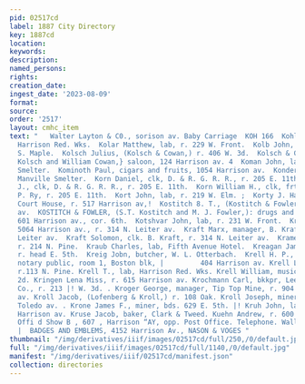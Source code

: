 ```yaml
---
pid: 02517cd
label: 1887 City Directory
key: 1887cd
location: 
keywords: 
description: 
named_persons: 
rights: 
creation_date: 
ingest_date: '2023-08-09'
format: 
source: 
order: '2517'
layout: cmhc_item
text: "   Walter Layton & C0., sorison av. Baby Carriage  KOH 166  Kohler M., lab,
  Harrison Red. Wks.  Kolar Matthew, lab, r. 229 W. Front.  Kolb John, lab, r. 208
  S. Maple.  Kolsch Julius, (Kolsch & Cowan,) r. 406 W. 3d.  Kolsch & Cowan, (Julius
  Kolsch and William Cowan,} saloon, 124 Harrison av. 4  Koman John, lab, American
  Smelter.  Kominoth Paul, cigars and fruits, 1054 Harrison av.  Konder Martin, yardman,
  Manville Smelter.  Korn Daniel, clk, D. & R. G. R. R., r. 205 E. 11th.  Korn George
  J., clk, D. & R. G. R. R., r. 205 E. 11th.  Korn William H., clk, frt. dept. U.
  P. Ry, r. 205 E. 11th.  Kort John, lab, r. 219 W. Elm. ;  Korty J. Harry, dep. sheriff,
  Court House, r. 517 Harrison av,!  Kostitch 8. T., (Kostitch & Fowler,) r. 814 Harrison
  av.  KOSTITCH & FOWLER, (S.T. Kostitch and M. J. Fowler,): drugs and medicines,
  601 Harrison av., cor. 6th.  Kotshvar John, lab, r. 231 W. Front.  Kraft B., clothing,
  5064 Harrison av., r. 314 N. Leiter av.  Kraft Marx, manager, B. Kraft, r. 314 N.
  Leiter av.  Kraft Solomon, clk. B. Kraft, r. 314 N. Leiter av.  Kramer Harry, painter,
  r. 214 N. Pine.  Kraub Charles, lab, Fifth Avenue Hotel.  Kreagan James, miner,
  r. head E. 5th.  Kreig Jobn, butcher, W. L. Otterbach.  Krell H. P., lawyer and
  notary public, room 1, Boston blk, |         404 Harrison av. Krell Lizzie Miss,
  r.113 N. Pine. Krell T., lab, Harrison Red. Wks. Krell William, musician, 180 W.
  2d. Kringen Lena Miss, r. 615 Harrison av. Krochmann Carl, bkkpr, Lee Basin Mining
  Co., r. 213 |! W. 3d. . Kroger George, manager, Tip Top Mine, r. 904 Harri- . son
  av. Kroll Jacob, (Lofenberg & Kroll,) r. 108 Oak. Kroll Joseph, miner, r. 134 8.
  Toledo av. . Krone James F., miner, bds. 629 E. 5th. |! Kruh John, lab, r. 1124
  Harrison av. Kruse Jacob, baker, Clark & Tweed. Kuehn Andrew, r. 600 E. Gth. ,  Undertakers.
  Offi d Show B , 607 , Harrison “AY, opp. Post Office. Telephone. Walley & Nelson
  |  BADGES AND EMBLEMS, 4152 Harrison Av., NASON & VOGES "
thumbnail: "/img/derivatives/iiif/images/02517cd/full/250,/0/default.jpg"
full: "/img/derivatives/iiif/images/02517cd/full/1140,/0/default.jpg"
manifest: "/img/derivatives/iiif/02517cd/manifest.json"
collection: directories
---
```

